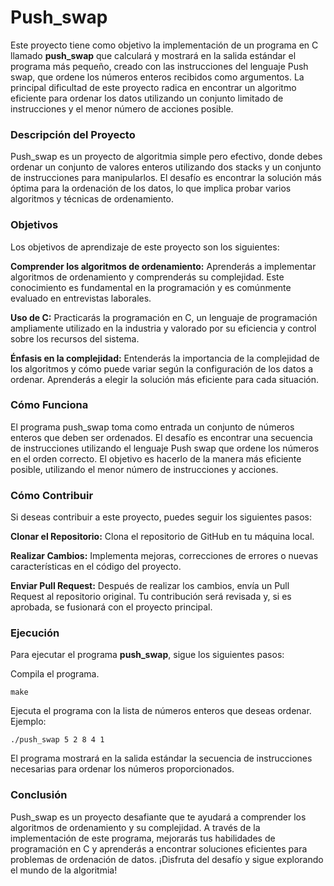# Push_swap

Este proyecto tiene como objetivo la implementación de un programa en C llamado **push_swap** que calculará y mostrará en la salida estándar el programa más pequeño, creado con las instrucciones del lenguaje Push swap, que ordene los números enteros recibidos como argumentos. La principal dificultad de este proyecto radica en encontrar un algoritmo eficiente para ordenar los datos utilizando un conjunto limitado de instrucciones y el menor número de acciones posible.

### **Descripción del Proyecto**

Push_swap es un proyecto de algoritmia simple pero efectivo, donde debes ordenar un conjunto de valores enteros utilizando dos stacks y un conjunto de instrucciones para manipularlos. El desafío es encontrar la solución más óptima para la ordenación de los datos, lo que implica probar varios algoritmos y técnicas de ordenamiento.

### **Objetivos**

Los objetivos de aprendizaje de este proyecto son los siguientes:

**Comprender los algoritmos de ordenamiento:** Aprenderás a implementar algoritmos de ordenamiento y comprenderás su complejidad. Este conocimiento es fundamental en la programación y es comúnmente evaluado en entrevistas laborales.

**Uso de C:** Practicarás la programación en C, un lenguaje de programación ampliamente utilizado en la industria y valorado por su eficiencia y control sobre los recursos del sistema.

**Énfasis en la complejidad:** Entenderás la importancia de la complejidad de los algoritmos y cómo puede variar según la configuración de los datos a ordenar. Aprenderás a elegir la solución más eficiente para cada situación.

### **Cómo Funciona**

El programa push_swap toma como entrada un conjunto de números enteros que deben ser ordenados. El desafío es encontrar una secuencia de instrucciones utilizando el lenguaje Push swap que ordene los números en el orden correcto. El objetivo es hacerlo de la manera más eficiente posible, utilizando el menor número de instrucciones y acciones.

### **Cómo Contribuir**

Si deseas contribuir a este proyecto, puedes seguir los siguientes pasos:

**Clonar el Repositorio:** Clona el repositorio de GitHub en tu máquina local.

**Realizar Cambios:** Implementa mejoras, correcciones de errores o nuevas características en el código del proyecto.

**Enviar Pull Request:** Después de realizar los cambios, envía un Pull Request al repositorio original. Tu contribución será revisada y, si es aprobada, se fusionará con el proyecto principal.

### **Ejecución**

Para ejecutar el programa **push_swap**, sigue los siguientes pasos:

Compila el programa.

	make

Ejecuta el programa con la lista de números enteros que deseas ordenar. Ejemplo:

	./push_swap 5 2 8 4 1

El programa mostrará en la salida estándar la secuencia de instrucciones necesarias para ordenar los números proporcionados.

### **Conclusión**

Push_swap es un proyecto desafiante que te ayudará a comprender los algoritmos de ordenamiento y su complejidad. A través de la implementación de este programa, mejorarás tus habilidades de programación en C y aprenderás a encontrar soluciones eficientes para problemas de ordenación de datos. ¡Disfruta del desafío y sigue explorando el mundo de la algoritmia!
